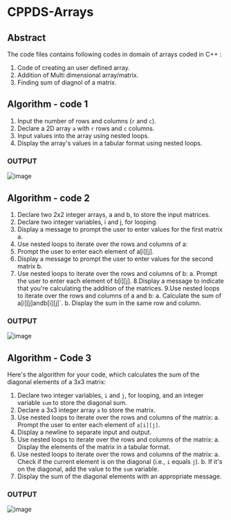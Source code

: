 # CPPDS-Arrays
## Abstract
The code files contains following codes in domain of arrays coded in C++ : 
1) Code of creating an user defined array.
2) Addition of Multi dimensional array/matrix.
3) Finding sum of diagnol of a matrix.

## Algorithm - code 1
1. Input the number of rows and columns (`r` and `c`).
2. Declare a 2D array `a` with `r` rows and `c` columns.
3. Input values into the array using nested loops.
4. Display the array's values in a tabular format using nested loops.

### OUTPUT
![image](https://github.com/Yaduraj01/CPPDS-Arrays/assets/110488113/fab13173-a7b1-4503-a9e2-0d385d1f44bd)



## Algorithm - code 2
1. Declare two 2x2 integer arrays, a and b, to store the input matrices.
2. Declare two integer variables, i and j, for looping.
3. Display a message to prompt the user to enter values for the first matrix a.
4. Use nested loops to iterate over the rows and columns of a:
5. Prompt the user to enter each element of a[i][j].
6. Display a message to prompt the user to enter values for the second matrix b.
7. Use nested loops to iterate over the rows and columns of b:
  a. Prompt the user to enter each element of b[i][j].
8.Display a message to indicate that you're calculating the addition of the matrices.
9.Use nested loops to iterate over the rows and columns of a and b: a. Calculate the sum of a[i][j]andb[i][j]`.
b. Display the sum in the same row and column.

### OUTPUT
![image](https://github.com/Yaduraj01/CPPDS-Arrays/assets/110488113/a285787d-dc84-421e-9838-d2476867aec8)



## Algorithm - Code 3
Here's the algorithm for your code, which calculates the sum of the diagonal elements of a 3x3 matrix:

1. Declare two integer variables, `i` and `j`, for looping, and an integer variable `sum` to store the diagonal sum.
2. Declare a 3x3 integer array `a` to store the matrix.
3. Use nested loops to iterate over the rows and columns of the matrix:
    a. Prompt the user to enter each element of `a[i][j]`.
4. Display a newline to separate input and output.
5. Use nested loops to iterate over the rows and columns of the matrix:
    a. Display the elements of the matrix in a tabular format.
6. Use nested loops to iterate over the rows and columns of the matrix:
    a. Check if the current element is on the diagonal (i.e., `i` equals `j`).
    b. If it's on the diagonal, add the value to the `sum` variable.
7. Display the sum of the diagonal elements with an appropriate message.

### OUTPUT
![image](https://github.com/Yaduraj01/CPPDS-Arrays/assets/110488113/500c6029-1be0-44c0-9a6b-0ff6c76a6371)


